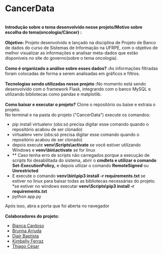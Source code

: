 # CancerData
<br>
<strong>Introdução sobre o tema desenvolvido nesse projeto/Motivo sobre escolha do tema(oncologia/Câncer) :</strong> 
<br/>
<br/>
<strong>Objetivo:</strong>
Projeto desenvolvido e lançado na disciplina de Projeto de Banco de dados do curso de Sistemas de Informação na UFRPE, com o objetivo de melhor visualizar as informações
e analisar meta-dados que estão disponíveis no site do governo(sobre o tema oncologia). 
<br/>
<br/>
<strong>Como é organizado a análise sobre esses dados? :</strong>As informações filtradas foram colocadas de forma a serem analisadas em gráficos e filtros.
<br/>
<br/>
<strong>Tecnologias sendo utilizadas nesse projeto :</strong>No momento está sendo desenvolvido com o framework Flask, integrando com o banco MySQL e utilizando bibliotecas como pandas e matplotlib.
<br/>
<br/>
<strong>Como baixar e executar o projeto?</strong>
Clone o repositório ou baixe e extraia o projeto.
<br/>
No terminal e na pasta do projeto ("CancerData") execute os comandos: 
<ul>
  <li>pip install virtualenv (obs:só precisa digitar esse comando quando o repositório acabou de ser clonado) </li>
  <li>virtualenv venv (obs:só precisa digitar esse comando quando o repositório acabou de ser clonado)</li>
  <li>depois execute <strong>venv\Scripts\activate</strong> se você estiver utilizando Windows e <strong>venv\bin\activate</strong> se for linux </li>
  <li>** Caso tenha erro de scripts não carregados porque a execução de scripts foi desabilitada do sistema, abrir o <strong> cmdlets e utilizar o comando Set-ExecutionPolicy,</strong> e depois utlizar o comando <strong>RemoteSigned</strong> ou <strong>Unrestricted</strong></li>
  <li>E execute o comando <strong>venv\bin\pip3 install -r requirements.txt </strong> se estiver no linux para baixar todas as bibliotecas necessárias do projeto. *se estiver no windows executar <strong>venv\Scripts\pip3 install -r requirements.txt</strong></li>
  <li>python app.py</li>
</ul>
Após isso, abra a porta que foi aberta no navegador
<br/>
<br/>
<strong>Colaboradores do projeto:</strong>
<ul>
  <li><a href="https://github.com/biigue">Bianca Cardoso</a></li>
  <li><a href="">Brunna Arruda</a></li>
  <li><a href="">Djair Baptista</a></li>
  <li><a href="https://github.com/kimbellyf">Kimbelly Ferraz</a></li>
  <li><a href="">Thiago César</a></li>
</ul>
